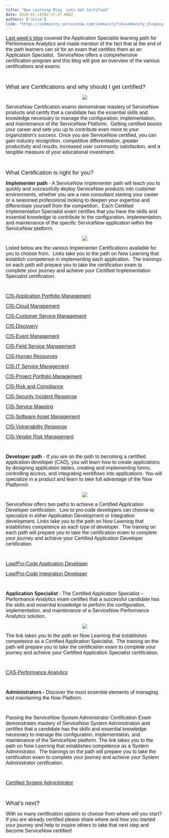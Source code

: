 ```yaml
---
title: "Now Learning Blog  Lets Get Certified"
date: 2020-01-14T02:17:37.000Z
authors: ["Julie"]
link: "https://community.servicenow.com/community?id=community_blog&sys_id=1d9b6946db9a8410d82ffb2439961920"
---
```

<p class="p1"><span style="font-family: helvetica; font-size: 12pt;"><span class="s1"><a href="https://community.servicenow.com/community?id&#61;community_blog&amp;sys_id&#61;34d1b53bdb060c10d82ffb24399619ee" rel="nofollow">Last week’s blog</a></span> covered the Application Specialist learning path for Performance Analytics and made mention of the fact that at the end of the path learners can sit for an exam that certifies them as an Application Specialist.<span class="Apple-converted-space">  </span>ServiceNow offers a comprehensive certification program and this blog will give an overview of the various certifications and exams.</span></p>
<p class="p2"> </p>
<p class="p3"><span style="font-family: helvetica; font-size: 14pt;">What are Certifications and why should I get certified?</span></p>
<p class="p3" style="text-align: center;"><span style="font-family: helvetica; font-size: 14pt;"><img src="https://community.servicenow.com/b1a95946db568410d82ffb24399619fd.iix" /></span></p>
<p class="p1"><span style="font-family: helvetica; font-size: 12pt;">ServiceNow Certification exams demonstrate mastery of ServiceNow products and certify that a candidate has the essential skills and knowledge necessary to manage the configuration, implementation, and maintenance of the ServiceNow Platform.<span class="Apple-converted-space">  </span>Getting certified boosts your career and sets you up to contribute even more to your organization&#39;s success. Once you are ServiceNow certified, you can gain industry recognition, competitive differentiation, greater productivity and results, increased user community satisfaction, and a tangible measure of your educational investment.</span></p>
<p class="p2"> </p>
<p class="p3" style="text-align: left;"><span style="font-family: helvetica; font-size: 14pt;">What Certification is right for you?</span></p>
<p class="p1"><span style="font-family: helvetica; font-size: 12pt;"><strong>Implementer path</strong> - A ServiceNow implementer path will teach you to quickly and successfully deploy ServiceNow products into customer environments, whether you are a new consultant starting your career or a seasoned professional looking to deepen your expertise and differentiate yourself from the competition.<span class="Apple-converted-space">  </span>Each Certified Implementation Specialist exam certifies that you have the skills and essential knowledge to contribute to the configuration, implementation, and maintenance of the specific ServiceNow application within the ServiceNow platform.</span></p>
<p class="p1" style="text-align: center;"><span style="font-family: helvetica; font-size: 12pt;"><img src="https://community.servicenow.com/141b21c2db9a8410d82ffb24399619b6.iix" /></span></p>
<p class="p1"><span style="font-family: helvetica; font-size: 12pt;">Listed below are the various Implementer Certifications available for you to choose from.<span class="Apple-converted-space">  </span>Links take you to the path on Now Learning that establish competence in implementing each application.<span class="Apple-converted-space">  </span>The trainings on each path will prepare you to take the certification exam to complete your journey and achieve your Certified Implementation Specialist certification.</span></p>
<p class="p2"> </p>
<p class="p4"><span class="s2" style="font-family: helvetica; font-size: 12pt;"><a href="https://nowlearning.service-now.com/lxp?id&#61;overview&amp;sys_id&#61;fb09db24dbda7300de3cdb85ca9619b0&amp;type&#61;path" rel="nofollow">CIS-Application Portfolio Management</a></span></p>
<p class="p4"><span class="s2" style="font-family: helvetica; font-size: 12pt;"><a href="https://nowlearning.service-now.com/lxp?id&#61;overview&amp;sys_id&#61;111ca324db1e7300de3cdb85ca961906&amp;type&#61;path" rel="nofollow">CIS‑Cloud Management</a></span></p>
<p class="p4"><span class="s2" style="font-family: helvetica; font-size: 12pt;"><a href="https://nowlearning.service-now.com/lxp?id&#61;overview&amp;sys_id&#61;cd8843e0db9a7300de3cdb85ca9619fe&amp;type&#61;path" rel="nofollow">CIS‑Customer Service Management</a></span></p>
<p class="p4"><span class="s2" style="font-family: helvetica; font-size: 12pt;"><a href="https://nowlearning.service-now.com/lxp?id&#61;overview&amp;sys_id&#61;06eaebecdbda7300de3cdb85ca961957&amp;type&#61;path" rel="nofollow">CIS‑Discovery</a></span></p>
<p class="p4"><span class="s2" style="font-family: helvetica; font-size: 12pt;"><a href="https://nowlearning.service-now.com/lxp?id&#61;overview&amp;sys_id&#61;264b2be0db1e7300de3cdb85ca9619bd&amp;type&#61;path" rel="nofollow">CIS-Event Management</a></span></p>
<p class="p4"><span class="s2" style="font-family: helvetica; font-size: 12pt;"><a href="https://nowlearning.service-now.com/lxp?id&#61;overview&amp;sys_id&#61;d1490324db9a7300de3cdb85ca961938&amp;type&#61;path" rel="nofollow">CIS-Field Service Management</a></span></p>
<p class="p4"><span class="s2" style="font-family: helvetica; font-size: 12pt;"><a href="https://nowlearning.service-now.com/lxp?id&#61;overview&amp;sys_id&#61;14bd0fe4db9a7300de3cdb85ca961937&amp;type&#61;path" rel="nofollow">CIS‑Human Resources</a></span></p>
<p class="p4"><span class="s2" style="font-family: helvetica; font-size: 12pt;"><a href="https://nowlearning.service-now.com/lxp?id&#61;overview&amp;sys_id&#61;7f7c2b24db1e7300de3cdb85ca961931&amp;type&#61;path" rel="nofollow">CIS‑IT Service Management</a></span></p>
<p class="p4"><span class="s2" style="font-family: helvetica; font-size: 12pt;"><a href="https://nowlearning.service-now.com/lxp?id&#61;overview&amp;sys_id&#61;898857e0dbda7300de3cdb85ca96198c&amp;type&#61;path" rel="nofollow">CIS-Project Portfolio Management</a></span></p>
<p class="p4"><span class="s2" style="font-family: helvetica; font-size: 12pt;"><a href="https://nowlearning.service-now.com/lxp?id&#61;overview&amp;sys_id&#61;9e9b43a4db9a7300de3cdb85ca9619c3&amp;type&#61;path" rel="nofollow">CIS-Risk and Compliance</a></span></p>
<p class="p4"><span class="s2" style="font-family: helvetica; font-size: 12pt;"><a href="https://nowlearning.service-now.com/lxp?id&#61;overview&amp;sys_id&#61;24213328db1e7300de3cdb85ca96194b&amp;type&#61;path" rel="nofollow">CIS-Security Incident Response</a></span></p>
<p class="p4"><span class="s2" style="font-family: helvetica; font-size: 12pt;"><a href="https://nowlearning.service-now.com/lxp?id&#61;overview&amp;sys_id&#61;6ebbefe0db1e7300de3cdb85ca961967&amp;type&#61;path" rel="nofollow">CIS‑Service Mapping</a></span></p>
<p class="p4"><span class="s2" style="font-family: helvetica; font-size: 12pt;"><a href="https://nowlearning.service-now.com/lxp?id&#61;overview&amp;sys_id&#61;da5113e8db9a7300de3cdb85ca9619cd&amp;type&#61;path" rel="nofollow">CIS-Software Asset Management</a></span></p>
<p class="p4"><span class="s2" style="font-family: helvetica; font-size: 12pt;"><a href="https://nowlearning.service-now.com/lxp?id&#61;overview&amp;sys_id&#61;dfa1bb28db1e7300de3cdb85ca9619d5&amp;type&#61;path" rel="nofollow">CIS‑Vulnerability Response</a></span></p>
<p class="p4"><span class="s2" style="font-family: helvetica; font-size: 12pt;"><a href="https://nowlearning.service-now.com/lxp?id&#61;overview&amp;sys_id&#61;876cc3a4db9a7300de3cdb85ca9619a4&amp;type&#61;path" rel="nofollow">CIS-Vendor Risk Management</a></span></p>
<p class="p2"> </p>
<p class="p1"><span style="font-family: helvetica; font-size: 12pt;"><strong>Developer path</strong> - If you are on the path to becoming a certified application developer (CAD), you will learn how to create applications by designing application tables, creating and implementing forms, controlling access, and integrating workflows into applications. You will specialize in a product and learn to take full advantage of the Now Platform®.</span></p>
<p class="p2" style="text-align: center;"><img src="https://community.servicenow.com/fa1b61c2db9a8410d82ffb24399619f9.iix" /></p>
<p class="p1"><span style="font-family: helvetica; font-size: 12pt;">ServiceNow offers two paths to achieve a Certified Application Developer certification.<span class="Apple-converted-space">  </span>Low to pro-code developers can choose to specialize in either Application Development or Integration development. Links take you to the path on Now Learning that establishes competence as each type of developer.<span class="Apple-converted-space">  </span>The training on each path will prepare you to take the certification exam to complete your journey and achieve your Certified Application Developer certification.</span></p>
<p class="p2"> </p>
<p class="p4"><span class="s2" style="font-family: helvetica; font-size: 12pt;"><a href="https://nowlearning.service-now.com/lxp?id&#61;overview&amp;sys_id&#61;39ade764db1e7300de3cdb85ca9619ee&amp;type&#61;path" rel="nofollow">Low/Pro-Code Application Developer</a></span></p>
<p class="p4"><span class="s2" style="font-family: helvetica; font-size: 12pt;"><a href="https://nowlearning.service-now.com/lxp?id&#61;overview&amp;sys_id&#61;1ffd4d6bdbdebb00de3cdb85ca96192e&amp;type&#61;path" rel="nofollow">Low/Pro-Code Integration Developer</a></span></p>
<p class="p2"> </p>
<p class="p1"><span style="font-family: helvetica; font-size: 12pt;"><strong>Application Specialist</strong> - The Certified Application Specialist – Performance Analytics exam certifies that a successful candidate has the skills and essential knowledge to perform the configuration, implementation, and maintenance of a ServiceNow Performance Analytics solution.</span></p>
<p class="p2" style="text-align: center;"><img src="https://community.servicenow.com/994ba9c2db9a8410d82ffb24399619ab.iix" /></p>
<p class="p1"><span style="font-family: helvetica; font-size: 12pt;">The link takes you to the path on Now Learning that establishes competence as a Certified Application Specialist.<span class="Apple-converted-space">  </span>The training on the path will prepare you to take the certification exam to complete your journey and achieve your Certified Application Specialist certification.</span></p>
<p class="p2"> </p>
<p class="p4"><span class="s2" style="font-family: helvetica; font-size: 12pt;"><a href="https://nowlearning.service-now.com/lxp?id&#61;overview&amp;sys_id&#61;e02227a7db537304de3cdb85ca9619d0&amp;type&#61;path" rel="nofollow">CAS-Performance Analytics</a></span></p>
<p class="p2"> </p>
<p class="p1"><span style="font-family: helvetica; font-size: 12pt;"><strong>Administrators - </strong>Discover the most essential elements of managing and maintaining the Now Platform.</span></p>
<p class="p2"> </p>
<p class="p1"><span style="font-family: helvetica; font-size: 12pt;">Passing the ServiceNow System Administrator Certification Exam demonstrates mastery of ServiceNow System Administration and certifies that a candidate has the skills and essential knowledge necessary to manage the configuration, implementation, and maintenance of the ServiceNow platform. The link takes you to the path on Now Learning that establishes competence as a System Administrator.<span class="Apple-converted-space">  </span>The trainings on the path will prepare you to take the certification exam to complete your journey and achieve your System Administrator certification.</span></p>
<p class="p2"> </p>
<p class="p4"><span class="s2" style="font-family: helvetica; font-size: 12pt;"><a href="https://nowlearning.service-now.com/lxp?id&#61;overview&amp;sys_id&#61;2e8f27e4db1e7300de3cdb85ca961968&amp;type&#61;path" rel="nofollow">Certified System Administrator</a></span></p>
<p class="p2"> </p>
<p class="p3"><span style="font-family: helvetica; font-size: 14pt;">What’s next?</span></p>
<p class="p1"><span style="font-family: helvetica; font-size: 12pt;">With so many certification options to choose from where will you start?<span class="Apple-converted-space">  </span>If you are already certified please share where and how you started your journey and help to inspire others to take that next step and become ServiceNow certified!</span></p>